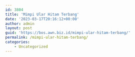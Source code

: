 ```yaml
---
id: 3804
title: 'Mimpi Ular Hitam Terbang'
date: '2023-03-17T20:16:12+00:00'
author: admin
layout: post
guid: 'https://bos.awn.biz.id/mimpi-ular-hitam-terbang/'
permalink: /mimpi-ular-hitam-terbang/
categories:
    - Uncategorized
---
```


